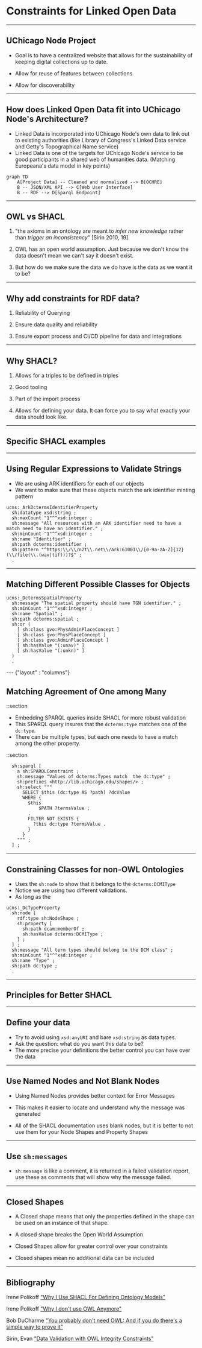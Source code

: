 # Constraints for Linked Open Data

---

## UChicago Node Project

- Goal is to have a centralized website that allows for the sustainability of keeping digital collections up to date.

- Allow for reuse of features between collections

- Allow for discoverability

---

## How does Linked Open Data fit into UChicago Node's Architecture?

- Linked Data is incorporated into UChicago Node's own data to link out to existing authorities (like Library of Congress's Linked Data service and Getty's Topographical Name service)
- Linked Data is one of the targets for UChicago Node's service to be good participants in a shared web of humanities data. (Matching Europeana's data model in key points)

```mermaid
graph TD
    A[Project Data] -- Cleaned and normalized --> B[OCHRE]
    B -- JSON/XML API --> C[Web User Interface]
    B -- RDF --> D[Sparql Endpoint]

```

---

## OWL vs SHACL

1. "the axioms in an ontology are meant to _infer new knowledge_ rather than _trigger an inconsistency_" [Sirin 2010, 19].

1. OWL has an open world assumption. Just because we don't know the data doesn't mean we can't say it doesn't exist.

1. But how do we make sure the data we do have is the data as we want it to be?

---

## Why add constraints for RDF data?

1. Reliability of Querying

1. Ensure data quality and reliability

1. Ensure export process and CI/CD pipeline for data and integrations

---

## Why SHACL?

1. Allows for a triples to be defined in triples

1. Good tooling

1. Part of the import process

1. Allows for defining your data. It can force you to say what exactly your data should look like.

---

## Specific SHACL examples

---

## Using Regular Expressions to Validate Strings

- We are using ARK identifiers for each of our objects
- We want to make sure that these objects match the ark identifier minting pattern

```turtle
ucns:_ArkDctermsIdentifierProperty
  sh:datatype xsd:string ;
  sh:maxCount "1"^^xsd:integer ;
  sh:message "All resources with an ARK identifier need to have a match need to have an identifier." ;
  sh:minCount "1"^^xsd:integer ;
  sh:name "Identifier" ;
  sh:path dcterms:identifier ;
  sh:pattern "^https:\\/\\/n2t\\.net\\/ark:61001\\/[0-9a-zA-Z]{12}(\\/file(\\.(wav|tif)))?$" ;
  .

```

---

## Matching Different Possible Classes for Objects

```turtle
ucns:_DctermsSpatialProperty
  sh:message "The spatial property should have TGN identifier." ;
  sh:minCount "1"^^xsd:integer ;
  sh:name "Spatial" ;
  sh:path dcterms:spatial ;
  sh:or (
    [ sh:class gvo:PhysAdminPlaceConcept ]
    [ sh:class gvo:PhysPlaceConcept ]
    [ sh:class gvo:AdminPlaceConcept ]
    [ sh:hasValue "(:unav)" ]
    [ sh:hasValue "(:unkn)" ]
  )
  .
```

--- {"layout" : "columns"}

## Matching Agreement of One among Many

::section

- Embedding SPARQL queries inside SHACL for more robust validation
- This SPARQL query insures that the `dcterms:type` matches one of the `dc:type`.
- There can be multiple types, but each one needs to have a match among the other property.

::section

```turtle
  sh:sparql [
    a sh:SPARQLConstraint ;
    sh:message "Values of dcterms:Types match  the dc:type" ;
    sh:prefixes <http://lib.uchicago.edu/shapes/> ;
    sh:select """
      SELECT $this (dc:type AS ?path) ?dcValue
      WHERE {
        $this
            $PATH ?termsValue ;
        .
        FILTER NOT EXISTS {
          ?this dc:type ?termsValue .
        }
      }
    """ ;
  ] ;
```

---

## Constraining Classes for non-OWL Ontologies

- Uses the `sh:node` to show that it belongs to the `dcterms:DCMIType`
- Notice we are using two different validations.
- As long as the

```turtle
ucns:_DcTypeProperty
  sh:node [
    rdf:type sh:NodeShape ;
    sh:property [
      sh:path dcam:memberOf ;
      sh:hasValue dcterms:DCMIType ;
    ] ;
  ] ;
  sh:message "All term types should belong to the DCM class" ;
  sh:minCount "1"^^xsd:integer ;
  sh:name "Type" ;
  sh:path dc:type ;
  .

```

---

## Principles for Better SHACL

---

## Define your data

- Try to avoid using `xsd:anyURI` and bare `xsd:string` as data types.
- Ask the question: what do you want this data to be?
- The more precise your definitions the better control you can have over the data

---

## Use Named Nodes and Not Blank Nodes

- Using Named Nodes provides better context for Error Messages

- This makes it easier to locate and understand why the message was generated

- All of the SHACL documentation uses blank nodes, but it is better to not use them for your Node Shapes and Property Shapes

---

## Use `sh:messages`

- `sh:message` is like a comment, it is returned in a failed validation report, use these as comments that will show why the message failed.

---

## Closed Shapes

- A Closed shape means that only the properties defined in the shape can be used on an instance of that shape.

- A closed shape breaks the Open World Assumption

- Closed Shapes allow for greater control over your constraints

- Closed shapes mean no additional data can be included

---

## Bibliography

Irene Polikoff ["Why I Use SHACL For Defining Ontology Models"](https://archive.topquadrant.com/shacl-blog/)

Irene Polikoff ["Why I don't use OWL Anymore"](https://archive.topquadrant.com/owl-blog/)

Bob DuCharme ["You probably don't need OWL: And if you do there's a simple way to prove it"](https://www.bobdc.com/blog/dontneedowl/)

Sirin, Evan ["Data Validation with OWL Integrity Constraints"](https://doi.org/10.1007/978-3-642-15918-3_2)
